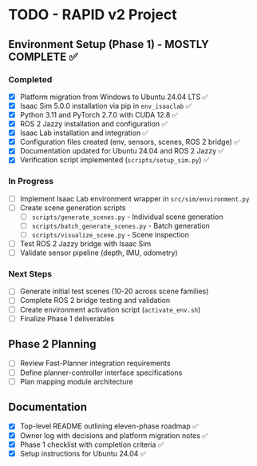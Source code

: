 # TODO - RAPID v2 Project

## Environment Setup (Phase 1) - MOSTLY COMPLETE ✅

### Completed
- [x] Platform migration from Windows to Ubuntu 24.04 LTS ✅
- [x] Isaac Sim 5.0.0 installation via pip in `env_isaaclab` ✅
- [x] Python 3.11 and PyTorch 2.7.0 with CUDA 12.8 ✅
- [x] ROS 2 Jazzy installation and configuration ✅
- [x] Isaac Lab installation and integration ✅
- [x] Configuration files created (env, sensors, scenes, ROS 2 bridge) ✅
- [x] Documentation updated for Ubuntu 24.04 and ROS 2 Jazzy ✅
- [x] Verification script implemented (`scripts/setup_sim.py`) ✅

### In Progress
- [ ] Implement Isaac Lab environment wrapper in `src/sim/environment.py`
- [ ] Create scene generation scripts
  - [ ] `scripts/generate_scenes.py` - Individual scene generation
  - [ ] `scripts/batch_generate_scenes.py` - Batch generation
  - [ ] `scripts/visualize_scene.py` - Scene inspection
- [ ] Test ROS 2 Jazzy bridge with Isaac Sim
- [ ] Validate sensor pipeline (depth, IMU, odometry)

### Next Steps
- [ ] Generate initial test scenes (10-20 across scene families)
- [ ] Complete ROS 2 bridge testing and validation
- [ ] Create environment activation script (`activate_env.sh`)
- [ ] Finalize Phase 1 deliverables

## Phase 2 Planning
- [ ] Review Fast-Planner integration requirements
- [ ] Define planner-controller interface specifications
- [ ] Plan mapping module architecture

## Documentation
- [x] Top-level README outlining eleven-phase roadmap ✅
- [x] Owner log with decisions and platform migration notes ✅
- [x] Phase 1 checklist with completion criteria ✅
- [x] Setup instructions for Ubuntu 24.04 ✅
